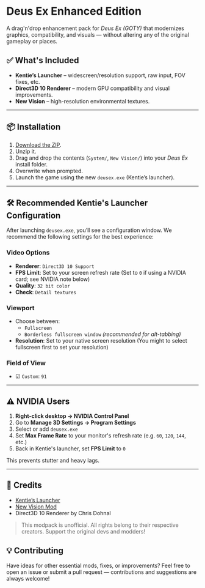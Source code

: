 # Deus Ex Enhanced Edition

A drag'n'drop enhancement pack for *Deus Ex (GOTY)* that modernizes graphics, compatibility, and visuals — without altering any of the original gameplay or places.

## ✅ What's Included

- **Kentie’s Launcher** – widescreen/resolution support, raw input, FOV fixes, etc.
- **Direct3D 10 Renderer** – modern GPU compatibility and visual improvements.
- **New Vision** – high-resolution environmental textures.

---

## 📦 Installation

1. [Download the ZIP](https://github.com/YOUR-USERNAME/DeusEx-Enhanced-Edition/releases/latest).
2. Unzip it.
3. Drag and drop the contents (`System/`, `New Vision/`) into your *Deus Ex* install folder.
4. Overwrite when prompted.
5. Launch the game using the new `deusex.exe` (Kentie’s launcher).

---

## 🛠 Recommended Kentie's Launcher Configuration

After launching `deusex.exe`, you’ll see a configuration window. We recommend the following settings for the best experience:

### Video Options
- **Renderer**: `Direct3D 10 Support`
- **FPS Limit**: Set to your screen refresh rate (Set to `0` if using a NVIDIA card; see NVIDIA note below)
- **Quality**: `32 bit color`
- **Check**: `Detail textures`

### Viewport
- Choose between:
  - `Fullscreen`
  - `Borderless fullscreen window` *(recommended for alt-tabbing)*
- **Resolution**: Set to your native screen resolution (You might to select fullscreen first to set your resolution)

### Field of View
- ☑ `Custom`: `91`

---

## ⚠️ NVIDIA Users

1. **Right-click desktop → NVIDIA Control Panel**
2. Go to **Manage 3D Settings → Program Settings**
3. Select or add `deusex.exe`
4. Set **Max Frame Rate** to your monitor's refresh rate (e.g. `60`, `120`, `144`, etc.)
5. Back in Kentie's launcher, set **FPS Limit** to `0`

This prevents stutter and heavy lags.

---

## 🙏 Credits

- [Kentie’s Launcher](https://kentie.net/)
- [New Vision Mod](https://www.moddb.com/mods/new-vision)
- Direct3D 10 Renderer by Chris Dohnal

> This modpack is unofficial. All rights belong to their respective creators. Support the original devs and modders!

## 💡 Contributing

Have ideas for other essential mods, fixes, or improvements? Feel free to open an issue or submit a pull request — contributions and suggestions are always welcome!